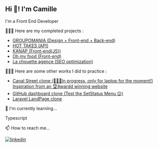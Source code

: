 ## Hi 👋! I'm Camille

I'm a Front End Developer

👨🏾‍💻 Here are my completed projects :

- [GROUPOMANIA (Design + Front-end + Back-end)](https://github.com/sparkddr/GROUPOMANIA-CAMARA-CAMILLE)
- [HOT TAKES (API)](https://github.com/sparkddr/HotTakesGlobalRepo-CC)
- [KANAP (Front-end(JS))](https://github.com/sparkddr/P5-Dev-Web-Kanap-master)
- [Oh my food (Front-end)](https://github.com/sparkddr/CamaraCamille_3_19012022)
- [La chouette agence (SEO optimization)](https://github.com/sparkddr/P4_CC)

👨🏾‍💻 Here are some other works I did to practice :
- [Canal Street clone (👨🏾‍💻In progress, only for laptop for the moment!) Inspiration from an 🏆Awardd winning website](https://canal-street-copy.vercel.app/)
- [GitHub dashboard clone (Test the SetStatus Menu 😉)](https://github-dash-copy.netlify.app/)
- [Laravel LandPage clone](https://larav-training.netlify.app/)



🧠 I'm currently learning...

Typescript

📫 How to reach me...

[![linkedin](https://img.shields.io/badge/linkedin-0A66C2?style=for-the-badge&logo=linkedin&logoColor=white)](https://www.linkedin.com/in/camillecamara/)
